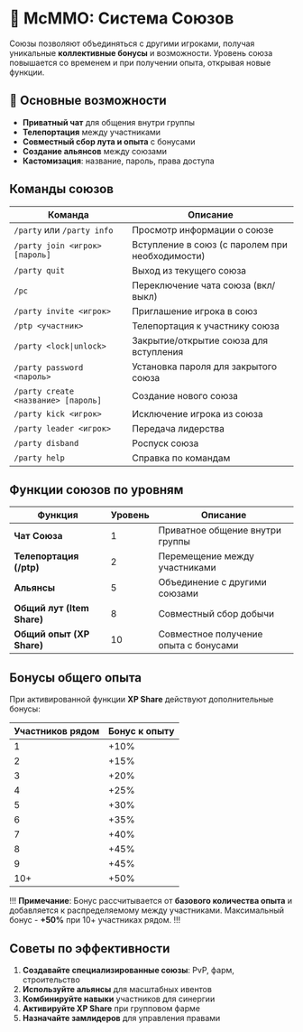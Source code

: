 ﻿---
label: Союзы
order: 900
icon: people
tags: [McMMO]
---

# 🤝 McMMO: Система Союзов

Союзы позволяют объединяться с другими игроками, получая уникальные **коллективные бонусы** и возможности. Уровень союза повышается со временем и при получении опыта, открывая новые функции.

## 🔹 Основные возможности
- **Приватный чат** для общения внутри группы
- **Телепортация** между участниками
- **Совместный сбор лута и опыта** с бонусами
- **Создание альянсов** между союзами
- **Кастомизация**: название, пароль, права доступа

## Команды союзов

| Команда | Описание |
|---------|----------|
| `/party` или `/party info` | Просмотр информации о союзе |
| `/party join <игрок> [пароль]` | Вступление в союз (с паролем при необходимости) |
| `/party quit` | Выход из текущего союза |
| `/pc` | Переключение чата союза (вкл/выкл) |
| `/party invite <игрок>` | Приглашение игрока в союз |
| `/ptp <участник>` | Телепортация к участнику союза |
| `/party <lock\|unlock>` | Закрытие/открытие союза для вступления |
| `/party password <пароль>` | Установка пароля для закрытого союза |
| `/party create <название> [пароль]` | Создание нового союза |
| `/party kick <игрок>` | Исключение игрока из союза |
| `/party leader <игрок>` | Передача лидерства |
| `/party disband` | Роспуск союза |
| `/party help` | Справка по командам |

## Функции союзов по уровням

| Функция | Уровень | Описание |
|---------|---------|----------|
| **Чат Союза** | 1 | Приватное общение внутри группы |
| **Телепортация (/ptp)** | 2 | Перемещение между участниками |
| **Альянсы** | 5 | Объединение с другими союзами |
| **Общий лут (Item Share)** | 8 | Совместный сбор добычи |
| **Общий опыт (XP Share)** | 10 | Совместное получение опыта с бонусами |

## Бонусы общего опыта

При активированной функции **XP Share** действуют дополнительные бонусы:

| Участников рядом | Бонус к опыту |
|------------------|--------------|
| 1 | +10% |
| 2 | +15% |
| 3 | +20% |
| 4 | +25% |
| 5 | +30% |
| 6 | +35% |
| 7 | +40% |
| 8 | +45% |
| 9 | +45% |
| 10+ | +50% |

!!!
**Примечание**: Бонус рассчитывается от **базового количества опыта** и добавляется к распределяемому между участниками. Максимальный бонус - **+50%** при 10+ участниках рядом.
!!!

## Советы по эффективности
1. **Создавайте специализированные союзы**: PvP, фарм, строительство
2. **Используйте альянсы** для масштабных ивентов
3. **Комбинируйте навыки** участников для синергии
4. **Активируйте XP Share** при групповом фарме
5. **Назначайте замлидеров** для управления правами